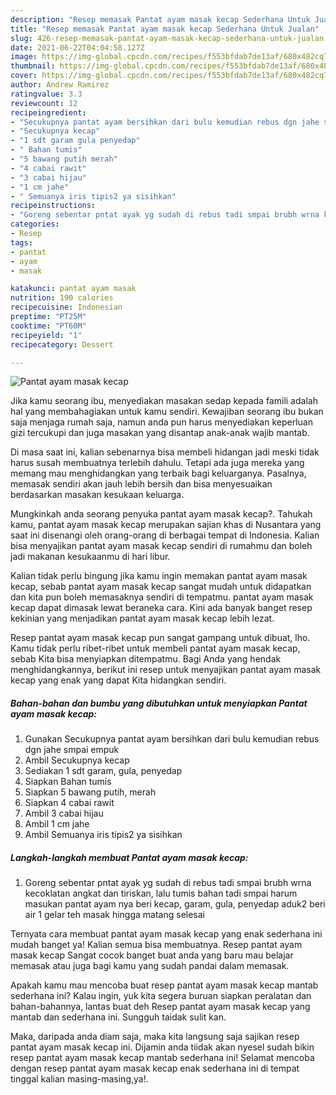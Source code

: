 ```yaml
---
description: "Resep memasak Pantat ayam masak kecap Sederhana Untuk Jualan"
title: "Resep memasak Pantat ayam masak kecap Sederhana Untuk Jualan"
slug: 426-resep-memasak-pantat-ayam-masak-kecap-sederhana-untuk-jualan
date: 2021-06-22T04:04:58.127Z
image: https://img-global.cpcdn.com/recipes/f553bfdab7de13af/680x482cq70/pantat-ayam-masak-kecap-foto-resep-utama.jpg
thumbnail: https://img-global.cpcdn.com/recipes/f553bfdab7de13af/680x482cq70/pantat-ayam-masak-kecap-foto-resep-utama.jpg
cover: https://img-global.cpcdn.com/recipes/f553bfdab7de13af/680x482cq70/pantat-ayam-masak-kecap-foto-resep-utama.jpg
author: Andrew Ramirez
ratingvalue: 3.3
reviewcount: 12
recipeingredient:
- "Secukupnya pantat ayam bersihkan dari bulu kemudian rebus dgn jahe smpai empuk"
- "Secukupnya kecap"
- "1 sdt garam gula penyedap"
- " Bahan tumis"
- "5 bawang putih merah"
- "4 cabai rawit"
- "3 cabai hijau"
- "1 cm jahe"
- " Semuanya iris tipis2 ya sisihkan"
recipeinstructions:
- "Goreng sebentar pntat ayak yg sudah di rebus tadi smpai brubh wrna kecoklatan angkat dan tiriskan, lalu tumis bahan tadi smpai harum masukan pantat ayam nya beri kecap, garam, gula, penyedap aduk2 beri air 1 gelar teh masak hingga matang selesai"
categories:
- Resep
tags:
- pantat
- ayam
- masak

katakunci: pantat ayam masak 
nutrition: 190 calories
recipecuisine: Indonesian
preptime: "PT25M"
cooktime: "PT60M"
recipeyield: "1"
recipecategory: Dessert

---
```



![Pantat ayam masak kecap](https://img-global.cpcdn.com/recipes/f553bfdab7de13af/680x482cq70/pantat-ayam-masak-kecap-foto-resep-utama.jpg)

Jika kamu seorang ibu, menyediakan masakan sedap kepada famili adalah hal yang membahagiakan untuk kamu sendiri. Kewajiban seorang ibu bukan saja menjaga rumah saja, namun anda pun harus menyediakan keperluan gizi tercukupi dan juga masakan yang disantap anak-anak wajib mantab.

Di masa  saat ini, kalian sebenarnya bisa membeli hidangan jadi meski tidak harus susah membuatnya terlebih dahulu. Tetapi ada juga mereka yang memang mau menghidangkan yang terbaik bagi keluarganya. Pasalnya, memasak sendiri akan jauh lebih bersih dan bisa menyesuaikan berdasarkan masakan kesukaan keluarga. 



Mungkinkah anda seorang penyuka pantat ayam masak kecap?. Tahukah kamu, pantat ayam masak kecap merupakan sajian khas di Nusantara yang saat ini disenangi oleh orang-orang di berbagai tempat di Indonesia. Kalian bisa menyajikan pantat ayam masak kecap sendiri di rumahmu dan boleh jadi makanan kesukaanmu di hari libur.

Kalian tidak perlu bingung jika kamu ingin memakan pantat ayam masak kecap, sebab pantat ayam masak kecap sangat mudah untuk didapatkan dan kita pun boleh memasaknya sendiri di tempatmu. pantat ayam masak kecap dapat dimasak lewat beraneka cara. Kini ada banyak banget resep kekinian yang menjadikan pantat ayam masak kecap lebih lezat.

Resep pantat ayam masak kecap pun sangat gampang untuk dibuat, lho. Kamu tidak perlu ribet-ribet untuk membeli pantat ayam masak kecap, sebab Kita bisa menyiapkan ditempatmu. Bagi Anda yang hendak menghidangkannya, berikut ini resep untuk menyajikan pantat ayam masak kecap yang enak yang dapat Kita hidangkan sendiri.

<!--inarticleads1-->

##### Bahan-bahan dan bumbu yang dibutuhkan untuk menyiapkan Pantat ayam masak kecap:

1. Gunakan Secukupnya pantat ayam bersihkan dari bulu kemudian rebus dgn jahe smpai empuk
1. Ambil Secukupnya kecap
1. Sediakan 1 sdt garam, gula, penyedap
1. Siapkan  Bahan tumis
1. Siapkan 5 bawang putih, merah
1. Siapkan 4 cabai rawit
1. Ambil 3 cabai hijau
1. Ambil 1 cm jahe
1. Ambil  Semuanya iris tipis2 ya sisihkan




<!--inarticleads2-->

##### Langkah-langkah membuat Pantat ayam masak kecap:

1. Goreng sebentar pntat ayak yg sudah di rebus tadi smpai brubh wrna kecoklatan angkat dan tiriskan, lalu tumis bahan tadi smpai harum masukan pantat ayam nya beri kecap, garam, gula, penyedap aduk2 beri air 1 gelar teh masak hingga matang selesai




Ternyata cara membuat pantat ayam masak kecap yang enak sederhana ini mudah banget ya! Kalian semua bisa membuatnya. Resep pantat ayam masak kecap Sangat cocok banget buat anda yang baru mau belajar memasak atau juga bagi kamu yang sudah pandai dalam memasak.

Apakah kamu mau mencoba buat resep pantat ayam masak kecap mantab sederhana ini? Kalau ingin, yuk kita segera buruan siapkan peralatan dan bahan-bahannya, lantas buat deh Resep pantat ayam masak kecap yang mantab dan sederhana ini. Sungguh taidak sulit kan. 

Maka, daripada anda diam saja, maka kita langsung saja sajikan resep pantat ayam masak kecap ini. Dijamin anda tiidak akan nyesel sudah bikin resep pantat ayam masak kecap mantab sederhana ini! Selamat mencoba dengan resep pantat ayam masak kecap enak sederhana ini di tempat tinggal kalian masing-masing,ya!.

